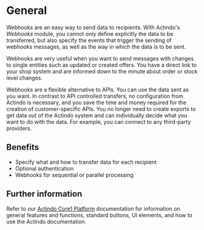 # General

Webhooks are an easy way to send data to recipients. With Actindo's *Webhooks* module, you cannot only define explicitly the data to be transferred, but also specify the events that trigger the sending of webhooks messages, as well as the way in which the data is to be sent.



Webhooks are very useful when you want to send messages with changes to single entities such as updated or created offers. You have a direct link to your shop system and are informed down to the minute about order or stock level changes.

Webhooks are a flexible alternative to APIs. You can use the data sent as you want. In contrast to API controlled transfers, no configuration from Actindo is necessary, and you save the time and money required for the creation of customer-specific APIs.
You no longer need to create exports to get data out of the Actindo system and can individually decide what you want to do with the data. For example, you can connect to any third-party providers.















## Benefits

- Specify what and how to transfer data for each recipient
- Optional authentication
- Webhooks for sequential or parallel processing


## Further information
Refer to our [Actindo Core1 Platform](../../Core1Platform/BasicPhilosophy/01_General.md) documentation for information on general features and functions, standard buttons, UI elements, and how to use the Actindo documentation.
